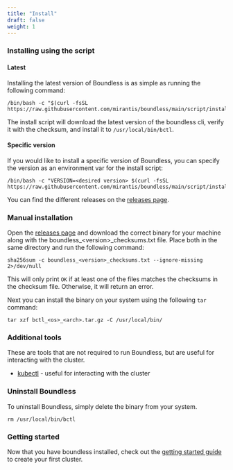 ```yaml
---
title: "Install"
draft: false
weight: 1
---
```


### Installing using the script

#### Latest

Installing the latest version of Boundless is as simple as running the following command:

```shell
/bin/bash -c "$(curl -fsSL https://raw.githubusercontent.com/mirantis/boundless/main/script/install.sh)"
```
The install script will download the latest version of the boundless cli, verify it with the checksum, and install it to `/usr/local/bin/bctl`.

#### Specific version

If you would like to install a specific version of Boundless, you can specify the version as an environment var for the install script:

```shell
/bin/bash -c "VERSION=<desired version> $(curl -fsSL https://raw.githubusercontent.com/mirantis/boundless/main/script/install.sh)"
```

You can find the different releases on the [releases page](https://github.com/Mirantis/boundless/releases).

### Manual installation

Open the [releases page](https://github.com/Mirantis/boundless/releases) and download the correct binary for your machine along with the boundless_\<version\>_checksums.txt file.
Place both in the same directory and run the following command:

```shell
sha256sum -c boundless_<version>_checksums.txt --ignore-missing 2>/dev/null
```

This will only print `OK` if at least one of the files matches the checksums in the checksum file. Otherwise, it will return an error.

Next you can install the binary on your system using the following `tar` command:

```shell
tar xzf bctl_<os>_<arch>.tar.gz -C /usr/local/bin/
```

### Additional tools

These are tools that are not required to run Boundless, but are useful for interacting with the cluster.

* [kubectl](https://kubernetes.io/docs/tasks/tools/install-kubectl/) - useful for interacting with the cluster

### Uninstall Boundless

To uninstall Boundless, simply delete the binary from your system.
```shell
rm /usr/local/bin/bctl
```

### Getting started

Now that you have boundless installed, check out the [getting started guide](/docs/getting-started) to create your first cluster.
